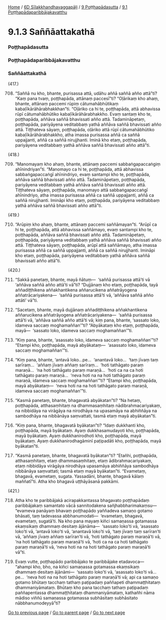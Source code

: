 
[Home](/) / [6D Sīlakkhandhavaggapāḷi](/tipitaka/6D.md) / [9 Poṭṭhapādasutta](/tipitaka/6D/9.md) / [9.1 Poṭṭhapādaparibbājakavatthu](/tipitaka/6D/9/9.1.md)

# 9.1.3 Saññāattakathā

### Poṭṭhapādasutta

### Poṭṭhapādaparibbājakavatthu

### Saññāattakathā

(417.)

708. “Saññā nu kho, bhante, purisassa attā, udāhu aññā saññā añño attā”ti? “Kaṃ pana tvaṃ, poṭṭhapāda, attānaṃ paccesī”ti? “Oḷārikaṃ kho ahaṃ, bhante, attānaṃ paccemi rūpiṃ cātumahābhūtikaṃ kabaḷīkārāhārabhakkhan”ti. “Oḷāriko ca hi te, poṭṭhapāda, attā abhavissa rūpī cātumahābhūtiko kabaḷīkārāhārabhakkho. Evaṃ santaṃ kho te, poṭṭhapāda, aññāva saññā bhavissati añño attā. Tadamināpetaṃ, poṭṭhapāda, pariyāyena veditabbaṃ yathā aññāva saññā bhavissati añño attā. Tiṭṭhateva sāyaṃ, poṭṭhapāda, oḷāriko attā rūpī cātumahābhūtiko kabaḷīkārāhārabhakkho, atha imassa purisassa aññā ca saññā uppajjanti, aññā ca saññā nirujjhanti. Iminā kho etaṃ, poṭṭhapāda, pariyāyena veditabbaṃ yathā aññāva saññā bhavissati añño attā”ti.

(418.)

709. “Manomayaṃ kho ahaṃ, bhante, attānaṃ paccemi sabbaṅgapaccaṅgiṃ ahīnindriyan”ti. “Manomayo ca hi te, poṭṭhapāda, attā abhavissa sabbaṅgapaccaṅgī ahīnindriyo, evaṃ santampi kho te, poṭṭhapāda, aññāva saññā bhavissati añño attā. Tadamināpetaṃ, poṭṭhapāda, pariyāyena veditabbaṃ yathā aññāva saññā bhavissati añño attā. Tiṭṭhateva sāyaṃ, poṭṭhapāda, manomayo attā sabbaṅgapaccaṅgī ahīnindriyo, atha imassa purisassa aññā ca saññā uppajjanti, aññā ca saññā nirujjhanti. Imināpi kho etaṃ, poṭṭhapāda, pariyāyena veditabbaṃ yathā aññāva saññā bhavissati añño attā”ti.

(419.)

710. “Arūpiṃ kho ahaṃ, bhante, attānaṃ paccemi saññāmayan”ti. “Arūpī ca hi te, poṭṭhapāda, attā abhavissa saññāmayo, evaṃ santampi kho te, poṭṭhapāda, aññāva saññā bhavissati añño attā. Tadamināpetaṃ, poṭṭhapāda, pariyāyena veditabbaṃ yathā aññāva saññā bhavissati añño attā. Tiṭṭhateva sāyaṃ, poṭṭhapāda, arūpī attā saññāmayo, atha imassa purisassa aññā ca saññā uppajjanti, aññā ca saññā nirujjhanti. Imināpi kho etaṃ, poṭṭhapāda, pariyāyena veditabbaṃ yathā aññāva saññā bhavissati añño attā”ti.

(420.)

711. “Sakkā panetaṃ, bhante, mayā ñātuṃ—  ‘saññā purisassa attā’ti vā ‘aññāva saññā añño attā’ti vā”ti? “Dujjānaṃ kho etaṃ, poṭṭhapāda, tayā aññadiṭṭhikena aññakhantikena aññarucikena aññatrāyogena aññatrācariyakena—  ‘saññā purisassa attā’ti vā, ‘aññāva saññā añño attāti’ vā”ti.

712. “Sacetaṃ, bhante, mayā dujjānaṃ aññadiṭṭhikena aññakhantikena aññarucikena aññatrāyogena aññatrācariyakena—  ‘saññā purisassa attā’ti vā, ‘aññāva saññā añño attā’ti vā; kiṃ pana, bhante, ‘sassato loko, idameva saccaṃ moghamaññan’”ti? “Abyākataṃ kho etaṃ, poṭṭhapāda, mayā—  ‘sassato loko, idameva saccaṃ moghamaññan’”ti.

713. “Kiṃ pana, bhante, ‘asassato loko, idameva saccaṃ moghamaññan’”ti? “Etampi kho, poṭṭhapāda, mayā abyākataṃ—  ‘asassato loko, idameva saccaṃ moghamaññan’”ti.

714. “Kiṃ pana, bhante, ‘antavā loko…pe…  ‘anantavā loko…  ‘taṃ jīvaṃ taṃ sarīraṃ…  ‘aññaṃ jīvaṃ aññaṃ sarīraṃ…  ‘hoti tathāgato paraṃ maraṇā…  ‘na hoti tathāgato paraṃ maraṇā…  ‘hoti ca na ca hoti tathāgato paraṃ maraṇā…  ‘neva hoti na na hoti tathāgato paraṃ maraṇā, idameva saccaṃ moghamaññan’”ti? “Etampi kho, poṭṭhapāda, mayā abyākataṃ—  ‘neva hoti na na hoti tathāgato paraṃ maraṇā, idameva saccaṃ moghamaññan’”ti.

715. “Kasmā panetaṃ, bhante, bhagavatā abyākatan”ti? “Na hetaṃ, poṭṭhapāda, atthasaṃhitaṃ na dhammasaṃhitaṃ nādibrahmacariyakaṃ, na nibbidāya na virāgāya na nirodhāya na upasamāya na abhiññāya na sambodhāya na nibbānāya saṃvattati, tasmā etaṃ mayā abyākatan”ti.

716. “Kiṃ pana, bhante, bhagavatā byākatan”ti? “Idaṃ dukkhanti kho, poṭṭhapāda, mayā byākataṃ. Ayaṃ dukkhasamudayoti kho, poṭṭhapāda, mayā byākataṃ. Ayaṃ dukkhanirodhoti kho, poṭṭhapāda, mayā byākataṃ. Ayaṃ dukkhanirodhagāminī paṭipadāti kho, poṭṭhapāda, mayā byākatan”ti.

717. “Kasmā panetaṃ, bhante, bhagavatā byākatan”ti? “Etañhi, poṭṭhapāda, atthasaṃhitaṃ, etaṃ dhammasaṃhitaṃ, etaṃ ādibrahmacariyakaṃ, etaṃ nibbidāya virāgāya nirodhāya upasamāya abhiññāya sambodhāya nibbānāya saṃvattati; tasmā etaṃ mayā byākatan”ti. “Evametaṃ, bhagavā, evametaṃ, sugata. Yassadāni, bhante, bhagavā kālaṃ maññatī”ti. Atha kho bhagavā uṭṭhāyāsanā pakkāmi.

(421.)

718. Atha kho te paribbājakā acirapakkantassa bhagavato poṭṭhapādaṃ paribbājakaṃ samantato vācā sannitodakena sañjhabbharimakaṃsu—  “evameva panāyaṃ bhavaṃ poṭṭhapādo yaññadeva samaṇo gotamo bhāsati, taṃ tadevassa abbhanumodati—  ‘evametaṃ, bhagavā, evametaṃ, sugatā’ti. Na kho pana mayaṃ kiñci samaṇassa gotamassa ekaṃsikaṃ dhammaṃ desitaṃ ājānāma—  ‘sassato loko’ti vā, ‘asassato loko’ti vā, ‘antavā loko’ti vā, ‘anantavā loko’ti vā, ‘taṃ jīvaṃ taṃ sarīran’ti vā, ‘aññaṃ jīvaṃ aññaṃ sarīran’ti vā, ‘hoti tathāgato paraṃ maraṇā’ti vā, ‘na hoti tathāgato paraṃ maraṇā’ti vā, ‘hoti ca na ca hoti tathāgato paraṃ maraṇā’ti vā, ‘neva hoti na na hoti tathāgato paraṃ maraṇā’ti vā”ti.

719. Evaṃ vutte, poṭṭhapādo paribbājako te paribbājake etadavoca—  “ahampi kho, bho, na kiñci samaṇassa gotamassa ekaṃsikaṃ dhammaṃ desitaṃ ājānāmi—  ‘sassato loko’ti vā, ‘asassato loko’ti vā…pe…  ‘neva hoti na na hoti tathāgato paraṃ maraṇā’ti vā; api ca samaṇo gotamo bhūtaṃ tacchaṃ tathaṃ paṭipadaṃ paññapeti dhammaṭṭhitataṃ dhammaniyāmataṃ. Bhūtaṃ kho pana tacchaṃ tathaṃ paṭipadaṃ paññapentassa dhammaṭṭhitataṃ dhammaniyāmataṃ, kathañhi nāma mādiso viññū samaṇassa gotamassa subhāsitaṃ subhāsitato nābbhanumodeyyā”ti?

[Go to previous page](/tipitaka/6D/9/9.1/9.1.2.md) / [Go to parent page](/tipitaka/6D/9/9.1.md) / [Go to next page](/tipitaka/6D/9/9.2.md)


